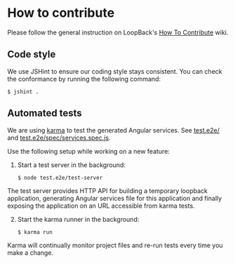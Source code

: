 # How to contribute

Please follow the general instruction on LoopBack's 
[How To Contribute](https://github.com/strongloop/loopback/wiki/How-To-Contribute) 
wiki.

## Code style

We use JSHint to ensure our coding style stays consistent. You can check
the conformance by running the following command:

    $ jshint .

## Automated tests

We are using [karma](http://karma-runner.github.io/) to test the generated
Angular services. See
[test.e2e/](https://github.com/strongloop/loopback-angular/tree/master/test.e2e)
and
[test.e2e/spec/services.spec.js](https://github.com/strongloop/loopback-angular/blob/master/test.e2e/spec/services.spec.js).

Use the following setup while working on a new feature:

 1. Start a test server in the background:

        $ node test.e2e/test-server

  The test server provides HTTP API for building a temporary loopback 
  application, generating Angular services file for this application
  and finally exposing the application on an URL accessible from
  karma tests.

 2. Start the karma runner in the background:

        $ karma run

  Karma will continually monitor project files and re-run tests every time
  you make a change.

